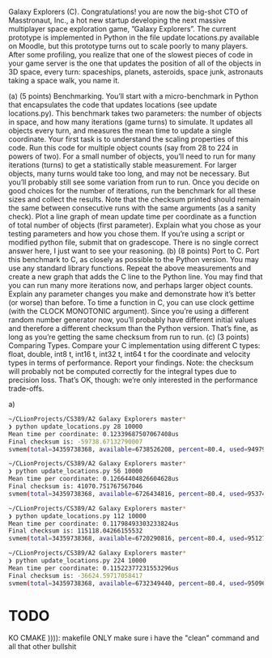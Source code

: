 Galaxy Explorers (C).
Congratulations! you are now the big-shot CTO of Masstronaut, Inc., a hot new startup developing the
next massive multiplayer space exploration game, ”Galaxy Explorers”.
The current prototype is implemented in Python in the file update locations.py available on Moodle, but this prototype turns out to scale poorly to many players. After some profiling, you realize that one of the slowest pieces of code in your game server is the one that updates the position of all of the objects in 3D space, every turn: spaceships, planets, asteroids, space junk, astronauts taking a space walk, you name it.


(a) (5 points) Benchmarking. You’ll start with a micro-benchmark in Python that encapsulates the code that updates locations (see update locations.py). This benchmark takes two parameters: the number of objects in space, and how many iterations (game turns) to simulate. It updates all objects every turn, and measures the mean time to update a single coordinate. Your first task is to understand the scaling properties of this code.
Run this code for multiple object counts (say from 28 to 224 in powers of two). For a small number of objects, you’ll need to run for many iterations (turns) to get a statistically stable measurement. For larger objects, many turns would take too long, and may not be necessary. But you’ll probably still see some variation from run to run. Once you decide on good choices for the number of iterations, run the benchmark for all these sizes and collect the results. Note that the checksum printed should remain the same between consecutive runs with the same arguments (as a sanity check).
Plot a line graph of mean update time per coordinate as a function of total number of objects (first parameter). Explain what you chose as your testing parameters and how you chose them. If you’re using a script or modified python file, submit that on gradescope. There is no single correct answer here, I just want to see your reasoning.
(b) (8 points) Port to C. Port this benchmark to C, as closely as possible to the Python version. You may use any standard library functions. Repeat the above measurements and create a new graph that adds the C line to the Python line.
You may find that you can run many more iterations now, and perhaps larger object counts. Explain any parameter changes you make and demonstrate how it’s better (or worse) than before.
To time a function in C, you can use clock gettime (with the CLOCK MONOTONIC argument). Since you’re using a different random number generator now, you’ll probably have different initial values and therefore a different checksum than the Python version. That’s fine, as long as you’re getting the same checksum from run to run.
(c) (3 points) Comparing Types. Compare your C implementation using different C types: float, double, int8 t, int16 t, int32 t, int64 t for the coordinate and velocity types in terms of performance. Report your findings.
Note: the checksum will probably not be computed correctly for the integral types due to precision loss. That’s OK, though: we’re only interested in the performance trade-offs.


a)
```sh
~/CLionProjects/CS389/A2 Galaxy Explorers master*
❯ python update_locations.py 28 10000
Mean time per coordinate: 0.12339687507067408us
Final checksum is: -59738.67132790007
svmem(total=34359738368, available=6738526208, percent=80.4, used=9497919488, free=61964288, active=6688178176, inactive=6647365632, wired=2809741312)

~/CLionProjects/CS389/A2 Galaxy Explorers master*
❯ python update_locations.py 56 10000
Mean time per coordinate: 0.12664404826604628us
Final checksum is: 41070.751767567046
svmem(total=34359738368, available=6726434816, percent=80.4, used=9537470464, free=62177280, active=6677823488, inactive=6653804544, wired=2859646976)

~/CLionProjects/CS389/A2 Galaxy Explorers master*
❯ python update_locations.py 112 10000
Mean time per coordinate: 0.11798493303233824us
Final checksum is: 115118.04266155532
svmem(total=34359738368, available=6720290816, percent=80.4, used=9512747008, free=80510976, active=6656704512, inactive=6626131968, wired=2856042496)

~/CLionProjects/CS389/A2 Galaxy Explorers master*
❯ python update_locations.py 224 10000
Mean time per coordinate: 0.11522377231553296us
Final checksum is: -36624.59717058417
svmem(total=34359738368, available=6732349440, percent=80.4, used=9509666816, free=65175552, active=6681853952, inactive=6650560512, wired=2827812864)
```

# TODO 
KO CMAKE )))): makefile ONLY
make sure i have the "clean" command and all that other bullshit